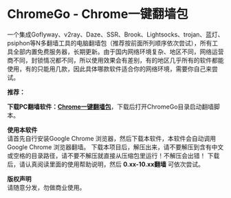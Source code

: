 # ChromeGo - Chrome一键翻墙包

一个集成Goflyway、v2ray、Daze、SSR、Brook、Lightsocks、trojan、蓝灯、psiphon等N多翻墙工具的电脑翻墙包（推荐按前面所列顺序依次尝试），所有工具全部内置免费服务器，长期更新。由于国内网络环境复杂、地区不同，网络运营商不同，封锁情况都不同，所以使用效果会有差别，有的地区几乎所有的软件都能使用，有的只能用几款，因此具体哪款软件适合你的网络环境，需要你自己来尝试。

**推荐：**  
  

**下载PC翻墙软件：**[**Chrome一键翻墙包**](https://github.com/bannedbook/fanqiang/wiki/Chrome%E4%B8%80%E9%94%AE%E7%BF%BB%E5%A2%99%E5%8C%85)，下载后打开ChromeGo目录启动翻墙脚本。

**使用本软件**  
 请首先自行安装Google Chrome 浏览器，然后下载本软件，本软件会自动调用Google Chrome 浏览器翻墙。 下载本项目后，解压出来，请不要解压到含有中文或空格的目录路径，请不要不解压就直接从压缩包里运行！不解压会出错！ 下载后，请认真阅读里面的使用帮助说明，然后 **0.xx-10.xx翻墙** 可依次尝试。

**版权声明**  
 请随意分发，勿做商业使用。

